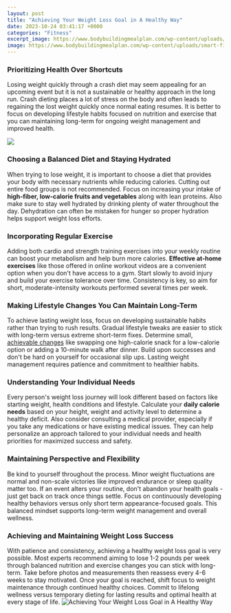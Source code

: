 ```yaml
---
layout: post
title: "Achieving Your Weight Loss Goal in A Healthy Way"
date: 2023-10-24 03:41:17 +0000
categories: "Fitness"
excerpt_image: https://www.bodybuildingmealplan.com/wp-content/uploads/smart-fitness-goals.jpg
image: https://www.bodybuildingmealplan.com/wp-content/uploads/smart-fitness-goals.jpg
---
```


### Prioritizing Health Over Shortcuts
Losing weight quickly through a crash diet may seem appealing for an upcoming event but it is not a sustainable or healthy approach in the long run. Crash dieting places a lot of stress on the body and often leads to regaining the lost weight quickly once normal eating resumes. It is better to focus on developing lifestyle habits focused on nutrition and exercise that you can maintaining long-term for ongoing weight management and improved health. 

![](https://i.pinimg.com/originals/ff/4a/95/ff4a9522cddf0549b513626473ffe8d2.jpg)
### Choosing a Balanced Diet and Staying Hydrated
When trying to lose weight, it is important to choose a diet that provides your body with necessary nutrients while reducing calories. Cutting out entire food groups is not recommended. Focus on increasing your intake of **high-fiber, low-calorie fruits and vegetables** along with lean proteins. Also make sure to stay well hydrated by drinking plenty of water throughout the day. Dehydration can often be mistaken for hunger so proper hydration helps support weight loss efforts.
### Incorporating Regular Exercise 
Adding both cardio and strength training exercises into your weekly routine can boost your metabolism and help burn more calories. **Effective at-home exercises** like those offered in online workout videos are a convenient option when you don't have access to a gym. Start slowly to avoid injury and build your exercise tolerance over time. Consistency is key, so aim for short, moderate-intensity workouts performed several times per week. 
### Making Lifestyle Changes You Can Maintain Long-Term
To achieve lasting weight loss, focus on developing sustainable habits rather than trying to rush results. Gradual lifestyle tweaks are easier to stick with long-term versus extreme short-term fixes. Determine small, [achievable changes](https://fistore.mysenprints.com/collection/alamillo) like swapping one high-calorie snack for a low-calorie option or adding a 10-minute walk after dinner. Build upon successes and don't be hard on yourself for occasional slip ups. Lasting weight management requires patience and commitment to healthier habits.
### Understanding Your Individual Needs 
Every person's weight loss journey will look different based on factors like starting weight, health conditions and lifestyle. Calculate your **daily calorie needs** based on your height, weight and activity level to determine a healthy deficit. Also consider consulting a medical provider, especially if you take any medications or have existing medical issues. They can help personalize an approach tailored to your individual needs and health priorities for maximized success and safety. 
### Maintaining Perspective and Flexibility
Be kind to yourself throughout the process. Minor weight fluctuations are normal and non-scale victories like improved endurance or sleep quality matter too. If an event alters your routine, don't abandon your health goals - just get back on track once things settle. Focus on continuously developing healthy behaviors versus only short term appearance-focused goals. This balanced mindset supports long-term weight management and overall wellness.
### Achieving and Maintaining Weight Loss Success 
With patience and consistency, achieving a healthy weight loss goal is very possible. Most experts recommend aiming to lose 1-2 pounds per week through balanced nutrition and exercise changes you can stick with long-term. Take before photos and measurements then reassess every 4-6 weeks to stay motivated. Once your goal is reached, shift focus to weight maintenance through continued healthy choices. Commit to lifelong wellness versus temporary dieting for lasting results and optimal health at every stage of life.
![Achieving Your Weight Loss Goal in A Healthy Way](https://www.bodybuildingmealplan.com/wp-content/uploads/smart-fitness-goals.jpg)